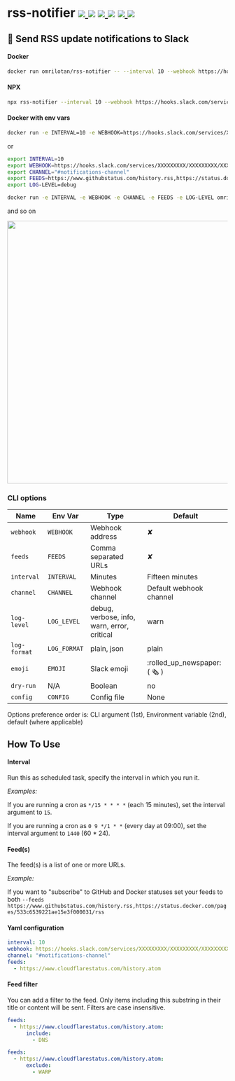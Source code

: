 # rss-notifier [![](https://img.shields.io/github/stars/omrilotan/rss-notifier?label=star&logo=github&style=flat-square) ![](https://img.shields.io/github/workflow/status/omrilotan/rss-notifier/publish?logo=github&style=flat-square)](https://github.com/omrilotan/rss-notifier) [![](https://img.shields.io/docker/cloud/automated/omrilotan/rss-notifier?label=build&logo=docker&logoColor=fff&style=flat-square) ![](https://img.shields.io/docker/pulls/omrilotan/rss-notifier?label=pulls&logo=docker&logoColor=fff&style=flat-square)](https://hub.docker.com/repository/docker/omrilotan/rss-notifier) [![](https://img.shields.io/npm/v/rss-notifier?label=&logo=npm&logoColor=fff&style=flat-square) ![](https://img.shields.io/npm/dt/rss-notifier?label=downloads&logo=npm&logoColor=fff&style=flat-square)](https://www.npmjs.com/package/rss-notifier)

## 💬 Send RSS update notifications to Slack

#### Docker
```bash
docker run omrilotan/rss-notifier -- --interval 10 --webhook https://hooks.slack.com/services/XXXXXXXXX/XXXXXXXXX/XXXXXXXXXXXXXXXXXXXXXXXX --channel "#notifications-channel" --feeds https://www.githubstatus.com/history.rss,https://status.docker.com/pages/533c6539221ae15e3f000031/rss --log-level debug
```

#### NPX
```bash
npx rss-notifier --interval 10 --webhook https://hooks.slack.com/services/XXXXXXXXX/XXXXXXXXX/XXXXXXXXXXXXXXXXXXXXXXXX --channel "#notifications-channel" --feeds https://www.githubstatus.com/history.rss,https://status.docker.com/pages/533c6539221ae15e3f000031/rss --log-level debug
```

#### Docker with env vars
```bash
docker run -e INTERVAL=10 -e WEBHOOK=https://hooks.slack.com/services/XXXXXXXXX/XXXXXXXXX/XXXXXXXXXXXXXXXXXXXXXXXX -e CHANNEL="#notifications-channel" -e FEEDS=https://www.githubstatus.com/history.rss,https://status.docker.com/ ages/533c6539221ae15e3f000031/rss -e LOG-LEVEL=debug omrilotan/rss-notifier
```
or
```bash
export INTERVAL=10
export WEBHOOK=https://hooks.slack.com/services/XXXXXXXXX/XXXXXXXXX/XXXXXXXXXXXXXXXXXXXXXXXX
export CHANNEL="#notifications-channel"
export FEEDS=https://www.githubstatus.com/history.rss,https://status.docker.com/pages/533c6539221ae15e3f000031/rss
export LOG-LEVEL=debug

docker run -e INTERVAL -e WEBHOOK -e CHANNEL -e FEEDS -e LOG-LEVEL omrilotan/rss-notifier
```
and so on

<img width="600" src="https://user-images.githubusercontent.com/516342/105033778-3dcb6700-5a61-11eb-90ec-783d29481c80.png">

### CLI options

| Name | Env Var | Type | Default
| - | - | - | -
| `webhook` | `WEBHOOK` | Webhook address | ✘
| `feeds` | `FEEDS` | Comma separated URLs | ✘
| `interval` | `INTERVAL` | Minutes | Fifteen minutes
| `channel` | `CHANNEL` | Webhook channel | Default webhook channel
| `log-level` | `LOG_LEVEL` | debug, verbose, info, warn, error, critical | warn
| `log-format` | `LOG_FORMAT` | plain, json | plain
| `emoji` | `EMOJI` | Slack emoji | :rolled_up_newspaper: ( 🗞 )
| `dry-run` | N/A | Boolean | no
| `config` | `CONFIG` | Config file | None

Options preference order is: CLI argument (1st), Environment variable (2nd), default (where applicable)

## How To Use

#### Interval
Run this as scheduled task, specify the interval in which you run it.

_Examples:_

If you are running a cron as `*/15 * * * *` (each 15 minutes), set the interval argument to `15`.

If you are running a cron as `0 9 */1 * *` (every day at 09:00), set the interval argument to `1440` (60 * 24).

#### Feed(s)
The feed(s) is a list of one or more URLs.

_Example:_

If you want to "subscribe" to GitHub and Docker statuses set your feeds to both `--feeds https://www.githubstatus.com/history.rss,https://status.docker.com/pages/533c6539221ae15e3f000031/rss`

#### Yaml configuration
```yml
interval: 10
webhook: https://hooks.slack.com/services/XXXXXXXXX/XXXXXXXXX/XXXXXXXXXXXXXXXXXXXXXXXX
channel: "#notifications-channel"
feeds:
  - https://www.cloudflarestatus.com/history.atom

```

#### Feed filter
You can add a filter to the feed. Only items including this substring in their title or content will be sent. Filters are case insensitive.
```yml
feeds:
  - https://www.cloudflarestatus.com/history.atom:
      include:
        - DNS
```

```yml
feeds:
  - https://www.cloudflarestatus.com/history.atom:
      exclude:
        - WARP
```
